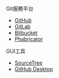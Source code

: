 Git服務平台
- [GitHub](https://github.com/)
- [GitLab](https://about.gitlab.com/)
- [Bitbucket](https://bitbucket.org/product/)
- [Phabricator](https://www.phacility.com/phabricator/)

GUI工具
- [SourceTree](https://www.sourcetreeapp.com/)
- [GitHub Desktop](https://desktop.github.com/)